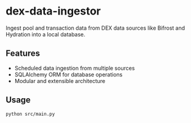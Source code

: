 # dex-data-ingestor

Ingest pool and transaction data from DEX data sources like Bifrost and Hydration into a local database.

## Features

- Scheduled data ingestion from multiple sources
- SQLAlchemy ORM for database operations
- Modular and extensible architecture

## Usage

```bash
python src/main.py
